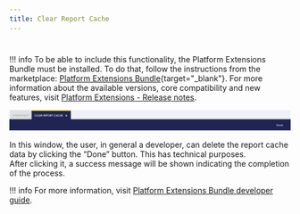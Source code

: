 ```yaml
---
title: Clear Report Cache
---
```

#
!!! info
    To be able to include this functionality, the Platform Extensions Bundle must be installed. To do that, follow the instructions from the marketplace: [Platform Extensions Bundle](https://marketplace.etendo.cloud/#/product-details?module=5AE4A287F2584210876230321FBEE614){target="_blank"}. For more information about the available versions, core compatibility and new features, visit [Platform Extensions - Release notes](https://docs.etendo.software/whats-new/release-notes/etendo-classic/bundles/platform-extensions/release-notes/).

![](../../../../assets/drive/1QOK6qRnoFyXzZwsY4Cgwo22iBZ2CITgV.png)

In this window, the user, in general a developer, can delete the report cache data by clicking the “Done” button. This has technical purposes.  
After clicking it, a success message will be shown indicating the completion of the process.

!!! info
    For more information, visit [Platform Extensions Bundle developer guide](/developer-guide/etendo-classic/bundles/platform-extensions-bundle/#report-cache-management).